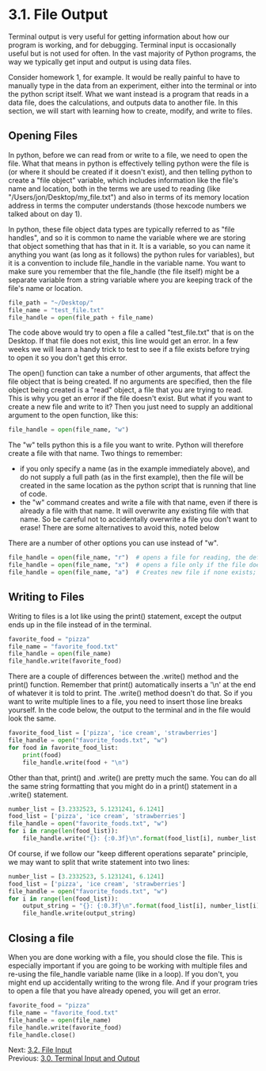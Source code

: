 # 3.1. File Output

Terminal output is very useful for getting information about how our program is working, and for debugging. Terminal 
input is occasionally useful but is not used for often. In the vast majority of Python programs, the way we typically
get input and output is using data files. 

Consider homework 1, for example. It would be really painful to have to manually type in the data from an experiment, 
either into the terminal or into the python script itself. What we want instead is a program that reads in a data file, 
does the calculations, and outputs data to another file. In this section, we will start with learning how to create, 
modify, and write to files.

## Opening Files

In python, before we can read from or write to a file, we need to open the file. What that means in python is 
effectively telling python were the file is (or where it should be created if it doesn't exist), and then telling
python to create a "file object" variable, which includes information like the file's name and location, both in 
the terms we are used to reading (like "/Users/jon/Desktop/my_file.txt") and also in terms of its memory location 
address in terms the computer understands (those hexcode numbers we talked about on day 1). 

In python, these file object data types are typically referred to as "file handles", and so it is common to name the 
variable where we are storing that object something that has that in it. It is a variable, so you can name it anything 
you want (as long as it follows) the python rules for variables), but it is a convention to include file_handle in the
variable name. You want to make sure you remember that the file_handle (the file itself) might be a separate variable
from a string variable where you are keeping track of the file's name or location.

```python
file_path = "~/Desktop/"
file_name = "test_file.txt"
file_handle = open(file_path + file_name)
```

The code above would try to open a file a called "test_file.txt" that is on the Desktop. If that file does not exist,
this line would get an error. In a few weeks we will learn a handy trick to test to see if a file exists before trying
to open it so you don't get this error.

The open() function can take a number of other arguments, that affect the file object that is being created. If no 
arguments are specified, then the file object being created is a "read" object, a file that you are trying to read.
This is why you get an error if the file doesn't exist. But what if you want to create a new file and write to it? Then
you just need to supply an additional argument to the open function, like this:

```python
file_handle = open(file_name, "w")
```

The "w" tells python this is a file you want to write. Python will therefore create a file with that name. Two things to
remember:
- if you only specify a name (as in the example immediately above), and do not supply a full path (as in the first
        example), then the file will be created in the same location as the python script that is running that line
        of code.
- the "w" command creates and write a file with that name, even if there is already a file with that name. It will 
    overwrite any existing file with that name. So be careful not to accidentally overwrite a file you don't want to 
    erase! There are some alternatives to avoid this, noted below
    
There are a number of other options you can use instead of "w".
```python
file_handle = open(file_name, "r")  # opens a file for reading, the default if no option is specified
file_handle = open(file_name, "x")  # opens a file only if the file does not exist, and gives an error if it does
file_handle = open(file_name, "a")  # Creates new file if none exists; opens existing file to append to it if one does 
```

## Writing to Files

Writing to files is a lot like using the print() statement, except the output ends up in the file instead of in the 
terminal. 

```python
favorite_food = "pizza"
file_name = "favorite_food.txt"
file_handle = open(file_name)
file_handle.write(favorite_food)
```

There are a couple of differences between the .write() method and the print() function. Remember that print() 
automatically inserts a '\n' at the end of whatever it is told to print. The .write() method doesn't do that. So if 
you want to write multiple lines to a file, you need to insert those line breaks yourself. In the code below, the 
output to the terminal and in the file would look the same.

```python
favorite_food_list = ['pizza', 'ice cream', 'strawberries']
file_handle = open("favorite_foods.txt", "w")
for food in favorite_food_list:
    print(food)
    file_handle.write(food + "\n")
```

Other than that, print() and .write() are pretty much the same. You can do all the same string formatting that you 
might do in a print() statement in a .write() statement.

```python
number_list = [3.2332523, 5.1231241, 6.1241]
food_list = ['pizza', 'ice cream', 'strawberries']
file_handle = open("favorite_foods.txt", "w")
for i in range(len(food_list)):
    file_handle.write("{}: {:0.3f}\n".format(food_list[i], number_list[i]))
```

Of course, if we follow our "keep different operations separate" principle, we may want to split that write statement
into two lines:

```python
number_list = [3.2332523, 5.1231241, 6.1241]
food_list = ['pizza', 'ice cream', 'strawberries']
file_handle = open("favorite_foods.txt", "w")
for i in range(len(food_list)):
    output_string = "{}: {:0.3f}\n".format(food_list[i], number_list[i])
    file_handle.write(output_string)
```

## Closing a file

When you are done working with a file, you should close the file. This is especially important if you are going to be
working with multiple files and re-using the file_handle variable name (like in a loop). If you don't, you might end
up accidentally writing to the wrong file. And if your program tries to open a file that you have already opened, you 
will get an error.

```python
favorite_food = "pizza"
file_name = "favorite_food.txt"
file_handle = open(file_name)
file_handle.write(favorite_food)
file_handle.close()
```

Next: [3.2. File Input](3.2.%20File%20Input.md)<br>
Previous: [3.0. Terminal Input and Output](3.0.%20Terminal%20Input%20and%20Output.md)
